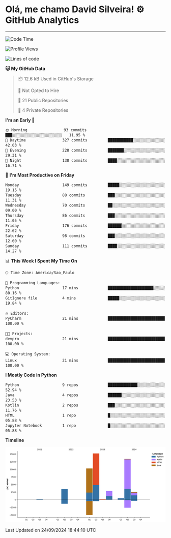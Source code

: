 
# Olá, me chamo David Silveira! ⚙️ GitHub Analytics

---
<!--START_SECTION:waka-->
![Code Time](http://img.shields.io/badge/Code%20Time-206%20hrs%2014%20mins-blue)

![Profile Views](http://img.shields.io/badge/Profile%20Views-16-blue)

![Lines of code](https://img.shields.io/badge/From%20Hello%20World%20I%27ve%20Written-48.5%20thousand%20lines%20of%20code-blue)

**🐱 My GitHub Data** 

> 📦 12.6 kB Used in GitHub's Storage 
 > 
> 🚫 Not Opted to Hire
 > 
> 📜 21 Public Repositories 
 > 
> 🔑 4 Private Repositories 
 > 
**I'm an Early 🐤** 

```text
🌞 Morning                93 commits          ███░░░░░░░░░░░░░░░░░░░░░░   11.95 % 
🌆 Daytime                327 commits         ███████████░░░░░░░░░░░░░░   42.03 % 
🌃 Evening                228 commits         ███████░░░░░░░░░░░░░░░░░░   29.31 % 
🌙 Night                  130 commits         ████░░░░░░░░░░░░░░░░░░░░░   16.71 % 
```
📅 **I'm Most Productive on Friday** 

```text
Monday                   149 commits         █████░░░░░░░░░░░░░░░░░░░░   19.15 % 
Tuesday                  88 commits          ███░░░░░░░░░░░░░░░░░░░░░░   11.31 % 
Wednesday                70 commits          ██░░░░░░░░░░░░░░░░░░░░░░░   09.00 % 
Thursday                 86 commits          ███░░░░░░░░░░░░░░░░░░░░░░   11.05 % 
Friday                   176 commits         ██████░░░░░░░░░░░░░░░░░░░   22.62 % 
Saturday                 98 commits          ███░░░░░░░░░░░░░░░░░░░░░░   12.60 % 
Sunday                   111 commits         ████░░░░░░░░░░░░░░░░░░░░░   14.27 % 
```


📊 **This Week I Spent My Time On** 

```text
🕑︎ Time Zone: America/Sao_Paulo

💬 Programming Languages: 
Python                   17 mins             ████████████████████░░░░░   80.16 % 
GitIgnore file           4 mins              █████░░░░░░░░░░░░░░░░░░░░   19.84 % 

🔥 Editors: 
PyCharm                  21 mins             █████████████████████████   100.00 % 

🐱‍💻 Projects: 
devpro                   21 mins             █████████████████████████   100.00 % 

💻 Operating System: 
Linux                    21 mins             █████████████████████████   100.00 % 
```

**I Mostly Code in Python** 

```text
Python                   9 repos             █████████████░░░░░░░░░░░░   52.94 % 
Java                     4 repos             ██████░░░░░░░░░░░░░░░░░░░   23.53 % 
Kotlin                   2 repos             ███░░░░░░░░░░░░░░░░░░░░░░   11.76 % 
HTML                     1 repo              █░░░░░░░░░░░░░░░░░░░░░░░░   05.88 % 
Jupyter Notebook         1 repo              █░░░░░░░░░░░░░░░░░░░░░░░░   05.88 % 
```



**Timeline**

![Lines of Code chart](https://raw.githubusercontent.com/DavidSilveira80/DavidSilveira80/master/assets/bar_graph.png)


 Last Updated on 24/09/2024 18:44:10 UTC
<!--END_SECTION:waka-->


